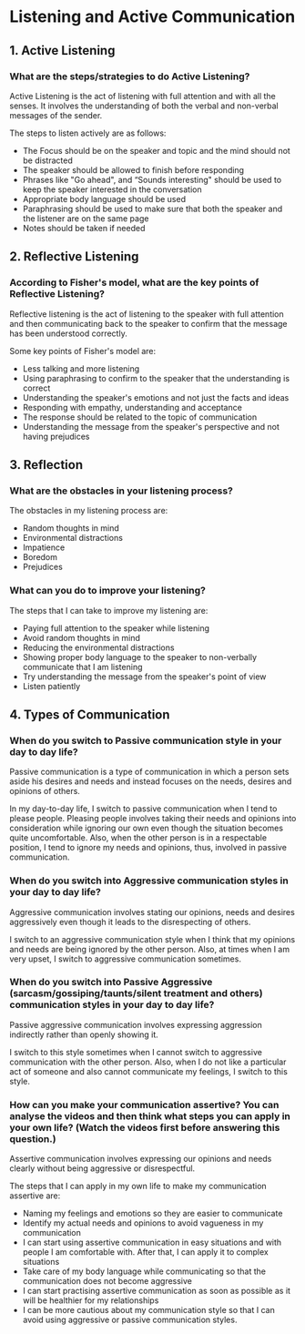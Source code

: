 # Listening and Active Communication

## 1. Active Listening

### What are the steps/strategies to do Active Listening?
Active Listening is the act of listening with full attention and with all the senses. It involves the understanding of both the verbal and non-verbal messages of the sender.

The steps to listen actively are as follows:
- The Focus should be on the speaker and topic and the mind should not be distracted
- The speaker should be allowed to finish before responding
- Phrases like "Go ahead", and “Sounds interesting" should be used to keep the speaker interested in the conversation
- Appropriate body language should be used
- Paraphrasing should be used to make sure that both the speaker and the listener are on the same page
- Notes should be taken if needed

## 2. Reflective Listening

### According to Fisher's model, what are the key points of Reflective Listening?

Reflective listening is the act of listening to the speaker with full attention and then communicating back to the speaker to confirm that the message has been understood correctly.

Some key points of Fisher's model are:
- Less talking and more listening
- Using paraphrasing to confirm to the speaker that the understanding is correct
- Understanding the speaker's emotions and not just the facts and ideas
- Responding with empathy, understanding and acceptance
- The response should be related to the topic of communication
- Understanding the message from the speaker's perspective and not having prejudices

## 3. Reflection

### What are the obstacles in your listening process?
The obstacles in my listening process are:
- Random thoughts in mind
- Environmental distractions
- Impatience
- Boredom
- Prejudices

### What can you do to improve your listening?

The steps that I can take to improve my listening are:
- Paying full attention to the speaker while listening
- Avoid random thoughts in mind
- Reducing the environmental distractions
- Showing proper body language to the speaker to non-verbally communicate that I am listening
- Try understanding the message from the speaker's point of view
- Listen patiently

## 4. Types of Communication

### When do you switch to Passive communication style in your day to day life?

Passive communication is a type of communication in which a person sets aside his desires and needs and instead focuses on the needs, desires and opinions of others. 

In my day-to-day life, I switch to passive communication when I tend to please people. Pleasing people involves taking their needs and opinions into consideration while ignoring our own even though the situation becomes quite uncomfortable. Also, when the other person is in a respectable position, I tend to ignore my needs and opinions, thus, involved in passive communication.

### When do you switch into Aggressive communication styles in your day to day life?

Aggressive communication involves stating our opinions, needs and desires aggressively even though it leads to the disrespecting of others.

I switch to an aggressive communication style when I think that my opinions and needs are being ignored by the other person. Also, at times when I am very upset,  I switch to aggressive communication sometimes.

### When do you switch into Passive Aggressive (sarcasm/gossiping/taunts/silent treatment and others) communication styles in your day to day life?

Passive aggressive communication involves expressing aggression indirectly rather than openly showing it.

I switch to this style sometimes when I cannot switch to aggressive communication with the other person. Also, when I do not like a particular act of someone and also cannot communicate my feelings, I switch to this style.

### How can you make your communication assertive? You can analyse the videos and then think what steps you can apply in your own life? (Watch the videos first before answering this question.)

Assertive communication involves expressing our opinions and needs clearly without being aggressive or disrespectful.

The steps that I can apply in my own life to make my communication assertive are:

- Naming my feelings and emotions so they are easier to communicate
- Identify my actual needs and opinions to avoid vagueness in my communication
- I can start using assertive communication in easy situations and with people I am comfortable with. After that, I can apply it to complex situations
- Take care of my body language while communicating so that the communication does not become aggressive
- I can start practising assertive communication as soon as possible as it will be healthier for my relationships
- I can be more cautious about my communication style so that I can avoid using aggressive or passive communication styles.